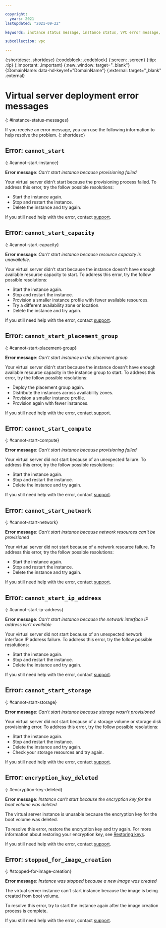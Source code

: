 ```yaml
---

copyright:
  years: 2021
lastupdated: "2021-09-22"

keywords: instance status message, instance status, VPC error message, error message

subcollection: vpc

---
```


{:shortdesc: .shortdesc}
{:codeblock: .codeblock}
{:screen: .screen}
{:tip: .tip}
{:important: .important}
{:new_window: target="_blank"}
{:DomainName: data-hd-keyref="DomainName"}
{:external: target="_blank" .external}

#  Virtual server deployment error messages
{: #instance-status-messages}

If you receive an error message, you can use the following information to help resolve the problem.
{: shortdesc}

## Error: `cannot_start`
{: #cannot-start-instance}

**Error message**: _Can't start instance because provisioning failed_

Your virtual server didn't start because the provisioning process failed. To address this error, try the follow possible resolutions: 

* Start the instance again.
* Stop and restart the instance.
* Delete the instance and try again.

If you still need help with the error, contact [support](/docs/vpc?topic=vpc-getting-help).

## Error: `cannot_start_capacity`
{: #cannot-start-capacity}

**Error message**: _Can't start instance because resource capacity is unavailable._

Your virtual server didn't start because the instance doesn't have enough available resource capacity to start. To address this error, try the follow possible resolutions: 

* Start the instance again.
* Stop and restart the instance.
* Provision a smaller instance profile with fewer available resources.
* Try a different availability zone or location.
* Delete the instance and try again.

If you still need help with the error, contact [support](/docs/vpc?topic=vpc-getting-help).

## Error: `cannot_start_placement_group`
{: #cannot-start-placement-group}

**Error message**: _Can't start instance in the placement group_

Your virtual server didn't start because the instance doesn't have enough available resource capacity in the instance group to start. To address this error, try the follow possible resolutions: 

* Deploy the placement group again.
* Distribute the instances across availability zones.
* Provision a smaller instance profile.
* Provision again with fewer instances.

If you still need help with the error, contact [support](/docs/vpc?topic=vpc-getting-help).

## Error: `cannot_start_compute`
{: #cannot-start-compute}

**Error message**: _Can't start instance because provisioning failed_

Your virtual server did not start because of an unexpected failure. To address this error, try the follow possible resolutions: 

* Start the instance again.
* Stop and restart the instance.
* Delete the instance and try again.

If you still need help with the error, contact [support](/docs/vpc?topic=vpc-getting-help).

## Error: `cannot_start_network`
{: #cannot-start-network}

**Error message**: _Can't start instance because network resources can't be provisioned_

Your virtual server did not start because of a network resource failure. To address this error, try the follow possible resolutions: 

* Start the instance again.
* Stop and restart the instance.
* Delete the instance and try again.

If you still need help with the error, contact [support](/docs/vpc?topic=vpc-getting-help).

## Error: `cannot_start_ip_address`
{: #cannot-start-ip-address}

**Error message**: _Can't start instance because the network interface IP address isn't available_

Your virtual server did not start because of an unexpected network interface IP address failure. To address this error, try the follow possible resolutions: 

* Start the instance again.
* Stop and restart the instance.
* Delete the instance and try again.

If you still need help with the error, contact [support](/docs/vpc?topic=vpc-getting-help).

## Error: `cannot_start_storage`
{: #cannot-start-storage}

**Error message**: _Can't start instance because storage wasn't provisioned_

Your virtual server did not start because of a storage volume or storage disk provisioning error. To address this error, try the follow possible resolutions: 

* Start the instance again.
* Stop and restart the instance.
* Delete the instance and try again.
* Check your storage resources and try again.

If you still need help with the error, contact [support](/docs/vpc?topic=vpc-getting-help).

## Error: `encryption_key_deleted`
{: #encryption-key-deleted}

**Error message**: _Instance can't start because the encryption key for the boot volume was deleted_

The virtual server instance is unusable because the encryption key for the boot volume was deleted.

To resolve this error, restore the encryption key and try again. For more information about restoring your encryption key, see [Restoring keys](/docs/key-protect?topic=key-protect-restore-keys&interface=ui).

If you still need help with the error, contact [support](/docs/vpc?topic=vpc-getting-help).

## Error: `stopped_for_image_creation`
{: #stopped-for-image-creation}

**Error message**: _Instance was stopped because a new image was created_

The virtual server instance can't start instance because the image is being created from boot volume. 

To resolve this error, try to start the instance again after the image creation process is complete.

If you still need help with the error, contact [support](/docs/vpc?topic=vpc-getting-help).
